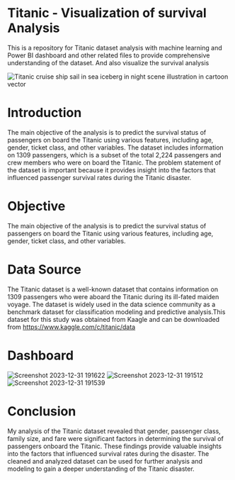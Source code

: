 # Titanic - Visualization of survival Analysis

This is a repository for Titanic dataset analysis with machine learning  and  Power BI dashboard and other related files to provide comprehensive understanding of the dataset. And also visualize the survival analysis

![Titanic cruise ship sail in sea iceberg in night scene illustration in cartoon vector](https://github.com/badarunnisats/Titanic---Visualization-of-survival-Analysis/assets/109198401/8032aa76-9fc9-4f82-9932-a63e0b845951)

# Introduction  

The main objective of the analysis is to predict the survival status of passengers on board the Titanic using various features, including age, gender, ticket class, and other variables. The dataset includes information on 1309 passengers, which is a subset of the total 2,224 passengers and crew members who were on board the Titanic. The problem statement of the dataset is important because it provides insight into the factors that influenced passenger survival rates during the Titanic disaster.

# Objective

The main objective of the analysis is to predict the survival status of passengers on board the Titanic using various features, including age, gender, ticket class, and other variables.

# Data Source

The Titanic dataset is a well-known dataset that contains information on 1309 passengers who were aboard the Titanic during its ill-fated maiden voyage. The dataset is widely used in the data science community as a benchmark dataset for classification modeling and predictive analysis.This dataset for this study was obtained from Kaagle and can be downloaded from https://www.kaggle.com/c/titanic/data

# Dashboard


![Screenshot 2023-12-31 191622](https://github.com/badarunnisats/Titanic---Visualization-of-survival-Analysis/assets/109198401/9e177a29-8ab1-4fcc-8118-4323e70e06bf)
![Screenshot 2023-12-31 191512](https://github.com/badarunnisats/Titanic---Visualization-of-survival-Analysis/assets/109198401/a145d3a6-96ca-4ae3-be6f-203faf6ba3fb)
![Screenshot 2023-12-31 191539](https://github.com/badarunnisats/Titanic---Visualization-of-survival-Analysis/assets/109198401/774a14a8-18f9-470f-a673-e0614dcd49d1)

# Conclusion

My analysis of the Titanic dataset revealed that gender, passenger class, family size, and fare were significant factors in determining the survival of passengers onboard the Titanic. These findings provide valuable insights into the factors that influenced survival rates during the disaster. The cleaned and analyzed dataset can be used for further analysis and modeling to gain a deeper understanding of the Titanic disaster.

